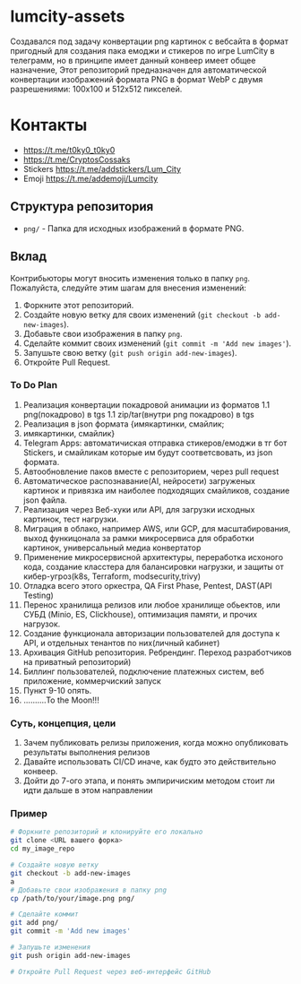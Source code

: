 # lumcity-assets
Создавался под задачу конвертации png картинок с вебсайта в формат пригодный для создания пака емоджи и стикеров по игре LumCity в телеграмм, но в принципе имеет данный конвеер имеет общее назначение, 
Этот репозиторий предназначен для автоматической конвертации изображений формата PNG в формат WebP с двумя разрешениями: 100x100 и 512x512 пикселей.
# Контакты
- https://t.me/t0ky0_t0ky0
- https://t.me/CryptosCossaks
- Stickers https://t.me/addstickers/Lum_City
- Emoji https://t.me/addemoji/Lumcity

## Структура репозитория

- `png/` - Папка для исходных изображений в формате PNG.

## Вклад

Контрибьюторы могут вносить изменения только в папку `png`. Пожалуйста, следуйте этим шагам для внесения изменений:

1. Форкните этот репозиторий.
2. Создайте новую ветку для своих изменений (`git checkout -b add-new-images`).
3. Добавьте свои изображения в папку `png`.
4. Сделайте коммит своих изменений (`git commit -m 'Add new images'`).
5. Запушьте свою ветку (`git push origin add-new-images`).
6. Откройте Pull Request.
 

### To Do Plan
1. Реализация конвертации покадровой анимации из форматов
1.1 png(покадрово) в tgs
1.1 zip/tar(внутри png покадрово) в tgs
2. Реализация в json  формата {имякартинки, смайлик;
3. имякартинки, смайлик}
4. Telegram Apps: автоматичиская отправка стикеров/емоджи в тг бот Stickers,
 и смайликам которые им будут соответсвовать, из json формата.
5. Автообновление паков вместе с репозиторием, через pull request
6. Автоматическое распознавание(AI, нейросети) загруженых картинок и привязка им наиболее
подходящих смайликов, создание json файла.
7. Реализация через Веб-хуки или API, для загрузки исходных картинок, тест нагрузки.
8. Миграция в облако, например AWS, или GCP, для масштабирования, выход функицонала
за рамки микросервиса для обработки картинок, универсальный медиа конвертатор
10. Применение микросервисной архитектуры, переработка исхоного кода, создание класстера
для балансировки нагрузки, и защиты от кибер-угроз(k8s, Terraform, modsecurity,trivy)
11. Отладка всего этого оркестра, QA First Phase, Pentest, DAST(API Testing)
12. Перенос хранилища релизов или любое хранилище обьектов, или СУБД (Minio, ES, Clickhouse),
оптимизация памяти, и прочих нагрузок.
13. Создание функционала авторизации пользователей для доступа к API, и отдельных тенантов по них(личный кабинет)
14. Архивация GitHub репозитория. Ребрендинг. Переход разработчиков на приватный репозиторий)
15. Биллинг пользователей, подключение платежных систем, веб приложение, коммерчиский запуск
16. Пункт 9-10 опять.
17. ..........To the Moon!!!

### Суть, концепция, цели

1. Зачем публиковать релизы приложения, когда можно опубликовать результаты выполнения релизов
2. Давайте использовать CI/CD иначе, как будто это действительно конвеер.
3. Дойти до 7-ого этапа, и понять эмпиричиским методом стоит ли идти дальше в этом направлении


### Пример

```bash
# Форкните репозиторий и клонируйте его локально
git clone <URL вашего форка>
cd my_image_repo

# Создайте новую ветку
git checkout -b add-new-images
a
# Добавьте свои изображения в папку png
cp /path/to/your/image.png png/

# Сделайте коммит
git add png/
git commit -m 'Add new images'

# Запушьте изменения
git push origin add-new-images

# Откройте Pull Request через веб-интерфейс GitHub

